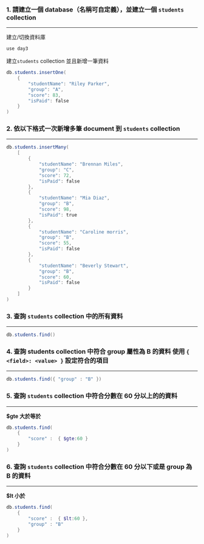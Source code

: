 
### 1. 請建立一個 database（名稱可自定義），並建立一個 `students` collection
---
建立/切換資料庫
```powershell
use day3
```
建立`students` collection 並且新增一筆資料
```powershell
db.students.insertOne(
	{
        "studentName": "Riley Parker",
        "group": "A",
        "score": 83,
        "isPaid": false
    }
)
```

### 2. 依以下格式一次新增多筆 document 到 `students` collection
---
```powershell
db.students.insertMany(
    [
        {
            "studentName": "Brennan Miles",
            "group": "C",
            "score": 72,
            "isPaid": false
        },
        {
            "studentName": "Mia Diaz",
            "group": "B",
            "score": 98,
            "isPaid": true
        },
        {
            "studentName": "Caroline morris",
            "group": "B",
            "score": 55,
            "isPaid": false
        },
        {
            "studentName": "Beverly Stewart",
            "group": "B",
            "score": 60,
            "isPaid": false
        }
    ]
)
```
### 3. 查詢 `students` collection 中的所有資料
---
```powershell
db.students.find()
```
### 4. 查詢 students collection 中符合 group 屬性為 B 的資料 使用 `{ <field>: <value> }` 設定符合的項目
---
```powershell
db.students.find({ "group" : "B" })
```
### 5. 查詢 `students` collection 中符合分數在 60 分以上的的資料
---
**$gte 大於等於**
```powershell
db.students.find(
    {
        "score" :  { $gte:60 }
    }
)
```
### 6. 查詢 `students` collection 中符合分數在 60 分以下或是 group 為 B 的資料
---
**$lt 小於**
```powershell
db.students.find(
    {
        "score" :  { $lt:60 },
        "group" : "B"
    }
)
```